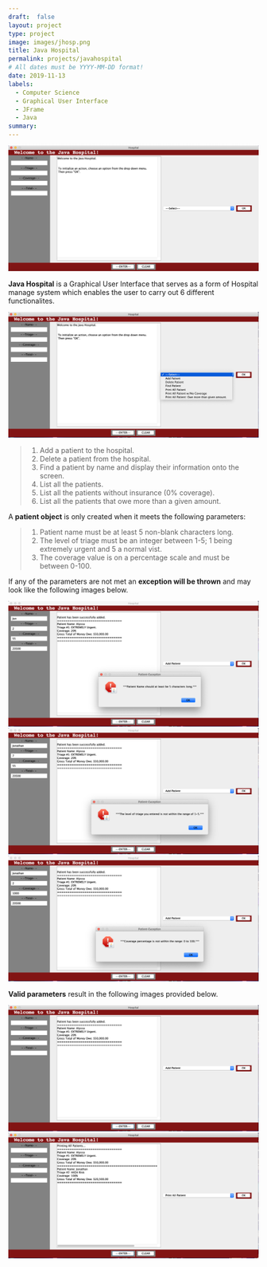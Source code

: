 ```yaml
---
draft:  false
layout: project
type: project
image: images/jhosp.png
title: Java Hospital
permalink: projects/javahospital
# All dates must be YYYY-MM-DD format!
date: 2019-11-13
labels:
  - Computer Science
  - Graphical User Interface
  - JFrame
  - Java
summary:
---
```

 <img class="ui image" src="../images/hospital.png">

**Java Hospital** is a Graphical User Interface that serves as a form of Hospital manage system which enables the user to carry out 6 different functionalites.

<img class="ui image" src="../images/h1.png">

>  1. Add a patient to the hospital.
>  2. Delete a patient from the hospital.
>  3. Find a patient by name and display their information onto the screen.
>  4. List all the patients.
>  5. List all the patients without insurance (0% coverage).
>  6. List all the patients that owe more than a given amount.

A **patient object** is only created when it meets the following parameters:
>  1. Patient name must be at least 5 non-blank characters long.
>  2. The level of triage must be an integer between 1-5; 1 being extremely urgent and 5 a normal vist.
>  3. The coverage value is on a percentage scale and must be between 0-100.

If any of the parameters are not met an **exception will be thrown** and may look like the following images below.

<div class="ui large rounded images">
  <img class="ui image" src="../images/e1.png">
  <img class="ui image" src="../images/e2.png">
  <img class="ui image" src="../images/e3.png">
</div>

**Valid parameters** result in the following images provided below.

<div class="ui large rounded images">
  <img class="ui image" src="../images/h3.png">
  <img class="ui image" src="../images/h4.png">
</div>


